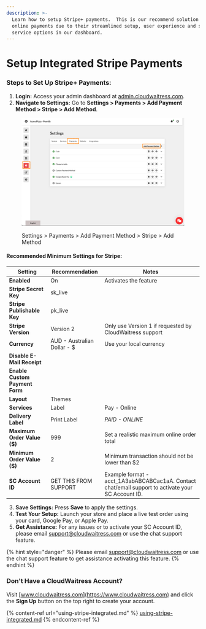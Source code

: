 ```yaml
---
description: >-
  Learn how to setup Stripe+ payments.  This is our recommend solution for
  online payments due to their streamlined setup, user experience and self
  service options in our dashboard.
---
```


# Setup Integrated Stripe Payments

### Steps to Set Up Stripe+ Payments:

1. **Login:** Access your admin dashboard at [admin.cloudwaitress.com](https://admin.cloudwaitress.com).
2. **Navigate to Settings:** Go to **Settings > Payments > Add Payment Method > Stripe > Add Method**.

<figure><img src="../.gitbook/assets/Settings-payments-Stripe.png" alt=""><figcaption><p>Settings > Payments > Add Payment Method > Stripe > Add Method</p></figcaption></figure>

#### Recommended Minimum Settings for Stripe:

| Setting                        | Recommendation              | Notes                                                                                               |
| ------------------------------ | --------------------------- | --------------------------------------------------------------------------------------------------- |
| **Enabled**                    | On                          | Activates the feature                                                                               |
| **Stripe Secret Key**          | sk\_live                    |                                                                                                     |
| **Stripe Publishable Key**     | pk\_live                    |                                                                                                     |
| **Stripe Version**             | Version 2                   | Only use Version 1 if requested by CloudWaitress support                                            |
| **Currency**                   | AUD - Australian Dollar - $ | Use your local currency                                                                             |
| **Disable E-Mail Receipt**     |                             |                                                                                                     |
| **Enable Custom Payment Form** |                             |                                                                                                     |
| **Layout**                     | Themes                      |                                                                                                     |
| **Services**                   | Label                       | Pay - Online                                                                                        |
| **Delivery Label**             | Print Label                 | _PAID - ONLINE_                                                                                     |
| **Maximum Order Value ($)**    | 999                         | Set a realistic maximum online order total                                                          |
| **Minimum Order Value ($)**    | 2                           | Minimum transaction should not be lower than $2                                                     |
| **SC Account ID**              | GET THIS FROM SUPPORT       | Example format - acct\_1A3abABCABCac1aA. Contact chat/email support to activate your SC Account ID. |

3. **Save Settings:** Press **Save** to apply the settings.
4. **Test Your Setup:** Launch your store and place a live test order using your card, Google Pay, or Apple Pay.
5. **Get Assistance:** For any issues or to activate your SC Account ID, please email [support@cloudwaitress.com](mailto:support@cloudwaitress.com) or use the chat support feature.

{% hint style="danger" %}
Please email [support@cloudwaitress.com](mailto:support@cloudwaitress.com) or use the chat support feature to get assistance activating this feature.
{% endhint %}

### Don't Have a CloudWaitress Account?

Visit [www.cloudwaitress.com](https://www.cloudwaitress.com) and click the **Sign Up** button on the top right to create your account.

{% content-ref url="using-stripe-integrated.md" %}
[using-stripe-integrated.md](using-stripe-integrated.md)
{% endcontent-ref %}
